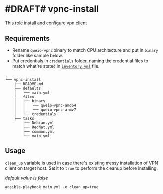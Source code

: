 #DRAFT# vpnc-install
=========

This role install and configure vpn client

Requirements
------------

- Rename `qweio-vpnc` binary to match CPU architecture and put in `binary` folder like sample below.
- Put credentials in `credentials` folder, naming the credential files to match what're stated in [`inventory.yml`](../inventory.yml) file.

```
.
└── vpnc-install
    ├── README.md
    ├── defaults
    │   └── main.yml
    ├── files
    │   ├── binary
    │   │   ├── qweio-vpnc-amd64
    │   │   └── qweio-vpnc-armv7
    │   └── credentials
    ├── tasks
        ├── Debian.yml
        ├── Redhat.yml
        ├── common.yml
        └── main.yml
```

## Usage

`clean_up` variable is used in case there's existing messy installation of VPN client on target host. Set it to `true` to perform the cleanup before installing.

*default value is false*

```
ansible-playbook main.yml -e clean_up=true
```
